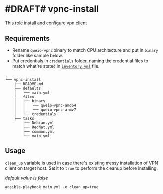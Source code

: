 #DRAFT# vpnc-install
=========

This role install and configure vpn client

Requirements
------------

- Rename `qweio-vpnc` binary to match CPU architecture and put in `binary` folder like sample below.
- Put credentials in `credentials` folder, naming the credential files to match what're stated in [`inventory.yml`](../inventory.yml) file.

```
.
└── vpnc-install
    ├── README.md
    ├── defaults
    │   └── main.yml
    ├── files
    │   ├── binary
    │   │   ├── qweio-vpnc-amd64
    │   │   └── qweio-vpnc-armv7
    │   └── credentials
    ├── tasks
        ├── Debian.yml
        ├── Redhat.yml
        ├── common.yml
        └── main.yml
```

## Usage

`clean_up` variable is used in case there's existing messy installation of VPN client on target host. Set it to `true` to perform the cleanup before installing.

*default value is false*

```
ansible-playbook main.yml -e clean_up=true
```
